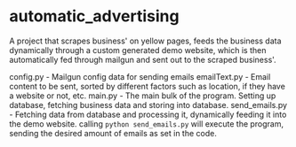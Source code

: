 # automatic_advertising
A project that scrapes business' on yellow pages, feeds the business data dynamically through a custom generated demo website, which is then automatically fed through mailgun and sent out to the scraped business'.

config.py - Mailgun config data for sending emails
emailText.py - Email content to be sent, sorted by different factors such as location, if they have a website or not, etc.
main.py - The main bulk of the program. Setting up database, fetching business data and storing into database.
send_emails.py - Fetching data from database and processing it, dynamically feeding it into the demo website. calling `python send_emails.py` will execute the program, sending the desired amount of emails as set in the code.
